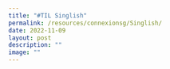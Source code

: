 ```yaml
---
title: "#TIL Singlish"
permalink: /resources/connexionsg/Singlish/
date: 2022-11-09
layout: post
description: ""
image: ""
---
```

